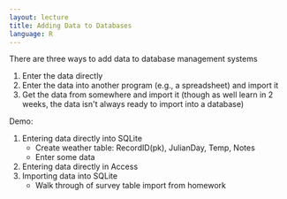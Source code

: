 ```yaml
---
layout: lecture
title: Adding Data to Databases
language: R
---
```


There are three ways to add data to database management systems

1. Enter the data directly
2. Enter the data into another program (e.g., a spreadsheet) and import it
3. Get the data from somewhere and import it (though as well learn in 2 weeks,
   the data isn't always ready to import into a database)

Demo:

1. Entering data directly into SQLite
   * Create weather table: RecordID(pk), JulianDay, Temp, Notes
   * Enter some data
2. Entering data directly in Access
3. Importing data into SQLite
   * Walk through of survey table import from homework
